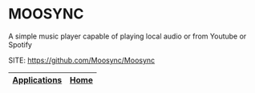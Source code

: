 # MOOSYNC
 
 A simple music player capable of playing local audio 
 or from Youtube or Spotify
 
 SITE: https://github.com/Moosync/Moosync

 | [Applications](https://portable-linux-apps.github.io/apps.html) | [Home](https://portable-linux-apps.github.io)
 | --- | --- |
